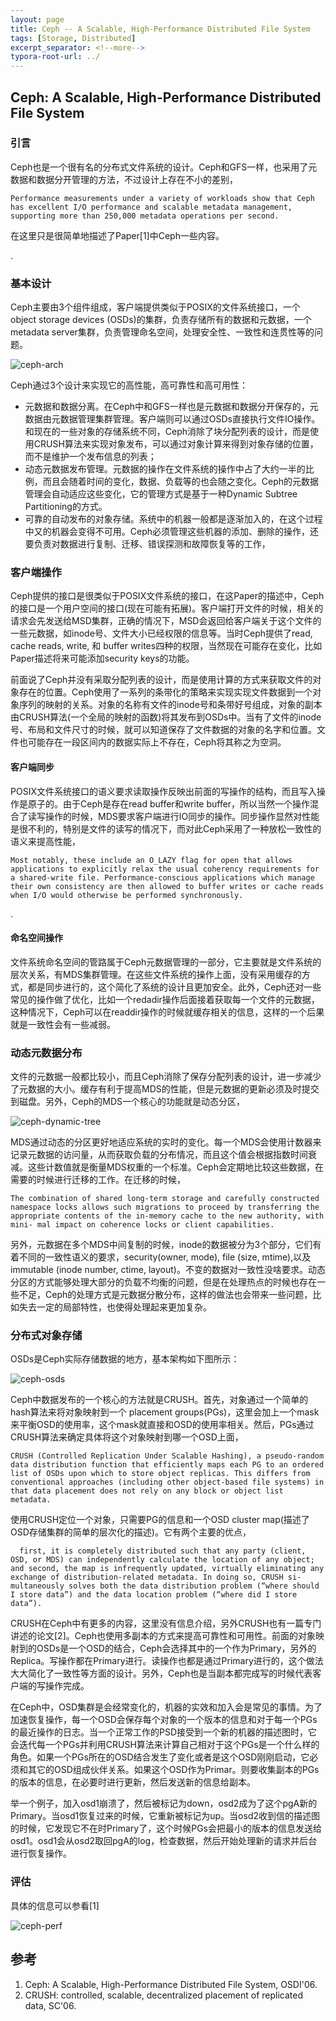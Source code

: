 ```yaml
---
layout: page
title: Ceph -- A Scalable, High-Performance Distributed File System
tags: [Storage, Distributed]
excerpt_separator: <!--more-->
typora-root-url: ../
---
```


## Ceph: A Scalable, High-Performance Distributed File System 

### 引言

 Ceph也是一个很有名的分布式文件系统的设计。Ceph和GFS一样，也采用了元数据和数据分开管理的方法，不过设计上存在不小的差别，

```
Performance measurements under a variety of workloads show that Ceph has excellent I/O performance and scalable metadata management, supporting more than 250,000 metadata operations per second.
```

  在这里只是很简单地描述了Paper[1]中Ceph一些内容。

.

### 基本设计

 Ceph主要由3个组件组成，客户端提供类似于POSIX的文件系统接口，一个object storage devices (OSDs)的集群，负责存储所有的数据和元数据，一个metadata server集群，负责管理命名空间，处理安全性、一致性和连贯性等的问题。

 ![ceph-arch](/assets/img/ceph-arch.png)

  Ceph通过3个设计来实现它的高性能，高可靠性和高可用性：

* 元数据和数据分离。在Ceph中和GFS一样也是元数据和数据分开保存的，元数据由元数据管理集群管理。客户端则可以通过OSDs直接执行文件IO操作。和现在的一些对象的存储系统不同，Ceph消除了块分配列表的设计，而是使用CRUSH算法来实现对象发布，可以通过对象计算来得到对象存储的位置，而不是维护一个发布信息的列表；
* 动态元数据发布管理。元数据的操作在文件系统的操作中占了大约一半的比例，而且会随着时间的变化，数据、负载等的也会随之变化。Ceph的元数据管理会自动适应这些变化，它的管理方式是基于一种Dynamic Subtree Partitioning的方式。
* 可靠的自动发布的对象存储。系统中的机器一般都是逐渐加入的，在这个过程中又的机器会变得不可用。Ceph必须管理这些机器的添加、删除的操作，还要负责对数据进行复制、迁移、错误探测和故障恢复等的工作，



### 客户端操作

   Ceph提供的接口是很类似于POSIX文件系统的接口，在这Paper的描述中，Ceph的接口是一个用户空间的接口(现在可能有拓展)。客户端打开文件的时候，相关的请求会先发送给MSD集群，正确的情况下，MSD会返回给客户端关于这个文件的一些元数据，如inode号、文件大小已经权限的信息等。当时Ceph提供了read, cache reads, write, 和 buffer writes四种的权限，当然现在可能存在变化，比如Paper描述将来可能添加security keys的功能。

   前面说了Ceph并没有采取分配列表的设计，而是使用计算的方式来获取文件的对象存在的位置。Ceph使用了一系列的条带化的策略来实现实现文件数据到一个对象序列的映射的关系。对象的名称有文件的inode号和条带好号组成，对象的副本由CRUSH算法(一个全局的映射的函数)将其发布到OSDs中。当有了文件的inode号、布局和文件尺寸的时候，就可以知道保存了文件数据的对象的名字和位置。文件也可能存在一段区间内的数据实际上不存在，Ceph将其称之为空洞。



#### 客户端同步

 POSIX文件系统接口的语义要求读取操作反映出前面的写操作的结构，而且写入操作是原子的。由于Ceph是存在read buffer和write buffer，所以当然一个操作混合了读写操作的时候，MDS要求客户端进行IO同步的操作。同步操作显然对性能是很不利的，特别是文件的读写的情况下，而对此Ceph采用了一种放松一致性的语义来提高性能，

```
Most notably, these include an O_LAZY flag for open that allows applications to explicitly relax the usual coherency requirements for a shared-write file. Performance-conscious applications which manage their own consistency are then allowed to buffer writes or cache reads when I/O would otherwise be performed synchronously.
```

.

#### 命名空间操作

  文件系统命名空间的管路属于Ceph元数据管理的一部分，它主要就是文件系统的层次关系，有MDS集群管理。在这些文件系统的操作上面，没有采用缓存的方式，都是同步进行的，这个简化了系统的设计且更加安全。此外，Ceph还对一些常见的操作做了优化，比如一个redadir操作后面接着获取每一个文件的元数据，这种情况下，Ceph可以在readdir操作的时候就缓存相关的信息，这样的一个后果就是一致性会有一些减弱。



###  动态元数据分布

  文件的元数据一般都比较小，而且Ceph消除了保存分配列表的设计，进一步减少了元数据的大小。缓存有利于提高MDS的性能，但是元数据的更新必须及时提交到磁盘。另外，Ceph的MDS一个核心的功能就是动态分区，

![ceph-dynamic-tree](/assets/img/ceph-dynamic-tree.png)

  MDS通过动态的分区更好地适应系统的实时的变化。每一个MDS会使用计数器来记录元数据的访问量，从而获取负载的分布情况，而且这个值会根据指数时间衰减。这些计数值就是衡量MDS权重的一个标准。Ceph会定期地比较这些数据，在需要的时候进行迁移的工作。在迁移的时候，

```
The combination of shared long-term storage and carefully constructed namespace locks allows such migrations to proceed by transferring the appropriate contents of the in-memory cache to the new authority, with mini- mal impact on coherence locks or client capabilities.
```

  另外，元数据在多个MDS中间复制的时候，inode的数据被分为3个部分，它们有着不同的一致性语义的要求，security(owner, mode), file (size, mtime),以及 immutable (inode number, ctime, layout)。不变的数据对一致性没啥要求。动态分区的方式能够处理大部分的负载不均衡的问题，但是在处理热点的时候也存在一些不足，Ceph的处理方式是元数据分散分布，这样的做法也会带来一些问题，比如失去一定的局部特性，也使得处理起来更加复杂。



### 分布式对象存储

   OSDs是Ceph实际存储数据的地方，基本架构如下图所示：

![ceph-osds](/assets/img/ceph-osds.png)

 Ceph中数据发布的一个核心的方法就是CRUSH。首先，对象通过一个简单的hash算法来将对象映射到一个 placement groups(PGs)，这里会加上一个mask来平衡OSD的使用率，这个mask就直接和OSD的使用率相关。然后，PGs通过CRUSH算法来确定具体将这个对象映射到哪一个OSD上面，

```
CRUSH (Controlled Replication Under Scalable Hashing), a pseudo-random data distribution function that efficiently maps each PG to an ordered list of OSDs upon which to store object replicas. This differs from conventional approaches (including other object-based file systems) in that data placement does not rely on any block or object list metadata. 
```

  使用CRUSH定位一个对象，只需要PG的信息和一个OSD cluster map(描述了OSD存储集群的简单的层次化的描述)。它有两个主要的优点，

```
  first, it is completely distributed such that any party (client, OSD, or MDS) can independently calculate the location of any object; and second, the map is infrequently updated, virtually eliminating any exchange of distribution-related metadata. In doing so, CRUSH si- multaneously solves both the data distribution problem (“where should I store data”) and the data location problem (“where did I store data”).
```

  CRUSH在Ceph中有更多的内容，这里没有信息介绍，另外CRUSH也有一篇专门讲述的论文[2]。Ceph也使用多副本的方式来提高可靠性和可用性。前面的对象映射到的OSDs是一个OSD的结合，Ceph会选择其中的一个作为Primary，另外的Replica。写操作都在Primary进行。读操作也都是通过Primary进行的，这个做法大大简化了一致性等方面的设计。另外，Ceph也是当副本都完成写的时候代表客户端的写操作完成。

  在Ceph中，OSD集群是会经常变化的，机器的实效和加入会是常见的事情。为了加速恢复操作，每一个OSD会保存每个对象的一个版本的信息和对于每一个PGs的最近操作的日志。当一个正常工作的PSD接受到一个新的机器的描述图时，它会迭代每一个PGs并利用CRUSH算法来计算自己相对于这个PGs是一个什么样的角色。如果一个PGs所在的OSD结合发生了变化或者是这个OSD刚刚启动，它必须和其它的OSD组成伙伴关系。如果这个OSD作为Primar。则要收集副本的PGs的版本的信息，在必要时进行更新，然后发送新的信息给副本。

  举一个例子，加入osd1崩溃了，然后被标记为down，osd2成为了这个pgA新的Primary。当osd1恢复过来的时候，它重新被标记为up。当osd2收到信的描述图的时候，它发现它不在时Primary了，这个时候PGs会把最小的版本的信息发送给osd1。osd1会从osd2取回pgA的log，检查数据，然后开始处理新的请求并后台进行恢复操作。



### 评估

具体的信息可以参看[1]

![ceph-perf](/assets/img/ceph-perf.png)

## 参考

1. Ceph: A Scalable, High-Performance Distributed File System, OSDI'06.
2. CRUSH: controlled, scalable, decentralized placement of replicated data, SC'06.